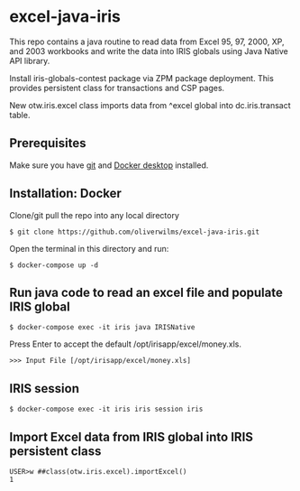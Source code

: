 # excel-java-iris

This repo contains a java routine to read data from Excel 95, 97, 2000, XP, and 2003 workbooks and write the data into IRIS globals using Java Native API library.

Install iris-globals-contest package via ZPM package deployment. This provides persistent class for transactions and CSP pages.

New otw.iris.excel class imports data from ^excel global into dc.iris.transact table.

## Prerequisites
Make sure you have [git](https://git-scm.com/book/en/v2/Getting-Started-Installing-Git) and [Docker desktop](https://www.docker.com/products/docker-desktop) installed.

## Installation: Docker
Clone/git pull the repo into any local directory

```
$ git clone https://github.com/oliverwilms/excel-java-iris.git
```

Open the terminal in this directory and run:

```
$ docker-compose up -d
```

## Run java code to read an excel file and populate IRIS global

```
$ docker-compose exec -it iris java IRISNative
```

Press Enter to accept the default /opt/irisapp/excel/money.xls.

```
>>> Input File [/opt/irisapp/excel/money.xls]
```

## IRIS session

```
$ docker-compose exec -it iris iris session iris
```

## Import Excel data from IRIS global into IRIS persistent class

```
USER>w ##class(otw.iris.excel).importExcel()
1
```
